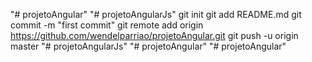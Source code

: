 "# projetoAngular" 
"# projetoAngularJs"  git init git add README.md git commit -m "first commit" git remote add origin https://github.com/wendelparriao/projetoAngular.git git push -u origin master
"# projetoAngularJs" 
"# projetoAngular" 
"# projetoAngular" 
